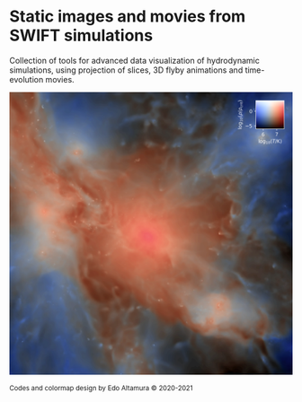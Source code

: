 # Static images and movies from SWIFT simulations

Collection of tools for advanced data visualization of hydrodynamic simulations, using projection of slices, 3D flyby animations and time-evolution movies.

![Image](./docs/VR93_-8res_Ref.png)

<sup>Codes and colormap design by Edo Altamura &copy; 2020-2021</sup>